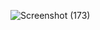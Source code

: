 ![Screenshot (173)](https://github.com/user-attachments/assets/235cb92a-aa8f-4ead-8fbf-f91b615fc5ba)
